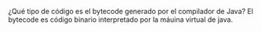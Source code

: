 ¿Qué tipo de código es el bytecode generado por el compilador de Java?
El bytecode es código binario interpretado por la máuina virtual de java.
